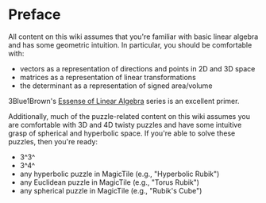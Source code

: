 # Preface

All content on this wiki assumes that you're familiar with basic linear algebra and has some geometric intuition. In particular, you should be comfortable with:

- vectors as a representation of directions and points in 2D and 3D space
- matrices as a representation of linear transformations
- the determinant as a representation of signed area/volume

3Blue1Brown's [Essense of Linear Algebra](https://www.youtube.com/playlist?list=PLZHQObOWTQDPD3MizzM2xVFitgF8hE_ab) series is an excellent primer.

Additionally, much of the puzzle-related content on this wiki assumes you are comfortable with 3D and 4D twisty puzzles and have some intuitive grasp of spherical and hyperbolic space. If you're able to solve these puzzles, then you're ready:

- 3^3^
- 3^4^
- any hyperbolic puzzle in MagicTile (e.g., "Hyperbolic Rubik")
- any Euclidean puzzle in MagicTile (e.g., "Torus Rubik")
- any spherical puzzle in MagicTile (e.g., "Rubik's Cube")
